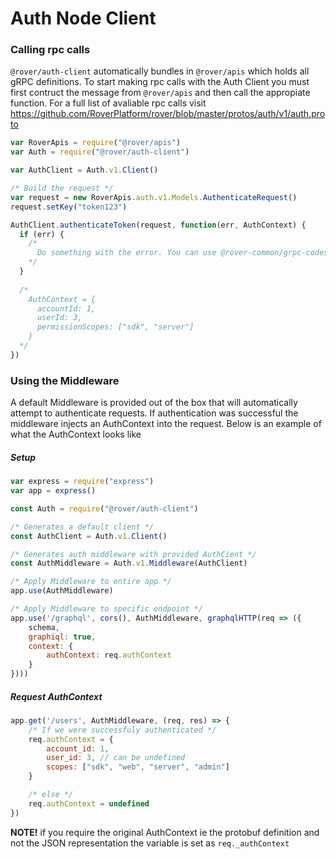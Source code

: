 # Auth Node Client

### Calling rpc calls

`@rover/auth-client` automatically bundles in `@rover/apis` which holds all gRPC definitions. To start making rpc calls with the Auth Client you must first contruct the message from `@rover/apis` and then call the appropiate function. For a full list of avaliable rpc calls visit https://github.com/RoverPlatform/rover/blob/master/protos/auth/v1/auth.proto

```javascript
var RoverApis = require("@rover/apis")
var Auth = require("@rover/auth-client")

var AuthClient = Auth.v1.Client()

/* Build the request */
var request = new RoverApis.auth.v1.Models.AuthenticateRequest()
request.setKey("token123")

AuthClient.authenticateToken(request, function(err, AuthContext) {
  if (err) {
    /* 
      Do something with the error. You can use @rover-common/grpc-codes to convert grpc errors to http
    */
  }
  
  /* 
    AuthContext = {
      accountId: 1,
      userId: 3,
      permissionScopes: ["sdk", "server"]
    }
  */
})

```

### Using the Middleware

A default Middleware is provided out of the box that will automatically attempt to authenticate requests. If authentication was successful the middleware injects an AuthContext into the request. Below is an example of what the AuthContext looks like

##### Setup

```javascript
var express = require("express")
var app = express()

const Auth = require("@rover/auth-client")

/* Generates a default client */
const AuthClient = Auth.v1.Client()

/* Generates auth middleware with provided AuthCient */
const AuthMiddleware = Auth.v1.Middleware(AuthClient)

/* Apply Middleware to entire app */
app.use(AuthMiddleware)

/* Apply Middleware to specific endpoint */
app.use('/graphql', cors(), AuthMiddleware, graphqlHTTP(req => ({
    schema,
    graphiql: true,
    context: {
    	authContext: req.authContext
    }
})))
```
##### Request AuthContext

```javascript
app.get('/users', AuthMiddleware, (req, res) => {
	/* If we were successfuly authenticated */
	req.authContext = {
		account_id: 1,
		user_id: 3, // can be undefined
		scopes: ["sdk", "web", "server", "admin"]
	}

	/* else */
	req.authContext = undefined
})
```

**NOTE!** if you require the original AuthContext ie the protobuf definition and not the JSON representation the variable is set as `req._authContext` 

